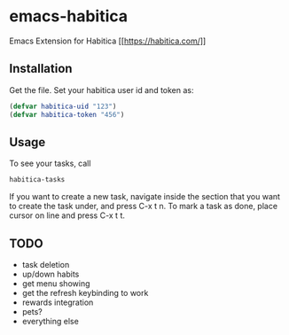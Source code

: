 # emacs-habitica
Emacs Extension for Habitica
[[https://habitica.com/]]


## Installation
Get the file.
Set your habitica user id and token as:

``` lisp
(defvar habitica-uid "123")
(defvar habitica-token "456")
```

## Usage
To see your tasks, call
``` lisp
habitica-tasks
```

If you want to create a new task, navigate inside the section that you want to create the task under, and press C-x t n.
To mark a task as done, place cursor on line and press C-x t t.

## TODO
- task deletion
- up/down habits
- get menu showing
- get the refresh keybinding to work
- rewards integration
- pets?
- everything else
